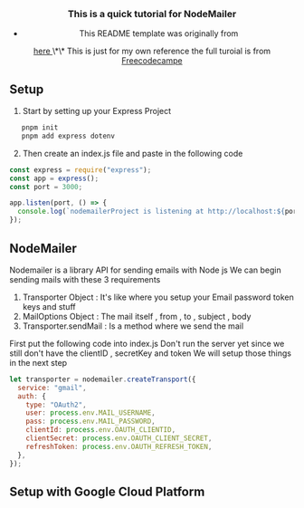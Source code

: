 <a name="readme-top"></a>

<!-- PROJECT LOGO -->
<br />
<div align="center">
    <h3> This is a quick tutorial for NodeMailer </h3>

- This README template was originally from
<a href="https://github.com/othneildrew/Best-README-Template/tree/master">
here
</a>
\*\* This is just for my own reference the full turoial is from <a href="https://www.freecodecamp.org/news/use-nodemailer-to-send-emails-from-your-node-js-server/">Freecodecampe</a>
</div>

<!-- ABOUT THE PROJECT -->

## Setup

1. Start by setting up your Express Project

```js
   pnpm init
   pnpm add express dotenv
```

2. Then create an index.js file and paste in the following code

```js
const express = require("express");
const app = express();
const port = 3000;

app.listen(port, () => {
  console.log(`nodemailerProject is listening at http://localhost:${port}`);
});
```

## NodeMailer

Nodemailer is a library API for sending emails with Node js
We can begin sending mails with these 3 requirements

1. Transporter Object : It's like where you setup your Email password token keys and stuff
2. MailOptions Object : The mail itself , from , to , subject , body
3. Transporter.sendMail : Is a method where we send the mail

First put the following code into index.js
Don't run the server yet since we still don't have the clientID , secretKey and token
We will setup those things in the next step

```js
let transporter = nodemailer.createTransport({
  service: "gmail",
  auth: {
    type: "OAuth2",
    user: process.env.MAIL_USERNAME,
    pass: process.env.MAIL_PASSWORD,
    clientId: process.env.OAUTH_CLIENTID,
    clientSecret: process.env.OAUTH_CLIENT_SECRET,
    refreshToken: process.env.OAUTH_REFRESH_TOKEN,
  },
});
```

## Setup with Google Cloud Platform
